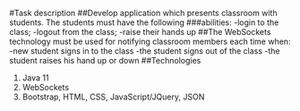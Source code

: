 #Task description
##Develop application which presents classroom with students. The students must have the following
###abilities:
-login to the class;
-logout from the class;
-raise their hands up
##The WebSockets technology must be used for notifying classroom members each time when:
-new student signs in to the class
-the student signs out of the class
-the student raises his hand up or down
##Technologies
1. Java 11
2. WebSockets
3. Bootstrap, HTML, CSS, JavaScript/JQuery, JSON 